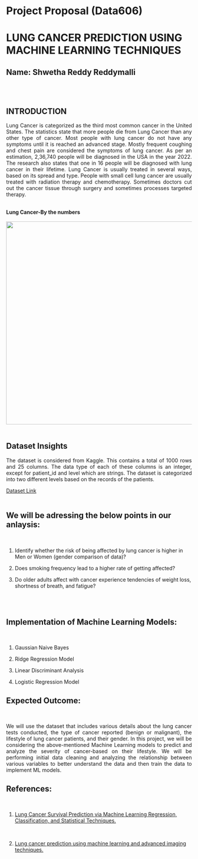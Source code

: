 # Project Proposal (Data606)

# LUNG CANCER PREDICTION USING MACHINE LEARNING TECHNIQUES

## Name: Shwetha Reddy Reddymalli
<br />
<br />

## INTRODUCTION

<p align='justify'>Lung Cancer is categorized as the third most common cancer in the United States. The statistics state that more people die from Lung Cancer than any other type of cancer. Most people with lung cancer do not have any symptoms until it is reached an advanced stage. Mostly frequent coughing and chest pain are considered the symptoms of lung cancer. As per an estimation, 2,36,740 people will be diagnosed in the USA in the year 2022. The research also states that one in 16 people will be diagnosed with lung cancer in their lifetime. Lung Cancer is usually treated in several ways, based on its spread and type. People with small cell lung cancer are usually treated with radiation therapy and chemotherapy. Sometimes doctors cut out the cancer tissue through surgery and sometimes processes targeted therapy.
<br />
<br />

**Lung Cancer-By the numbers** 
<br />
<br />
<img src="https://images.ctfassets.net/yixw23k2v6vo/1OP4r4gfD87wjbCf4KjLOr/a4a306da0ed8380f3bdba2bf6979a578/LUNG_INFO_stats.png?fit=thumb&w=1648&h=928" width="550"/>
<br />
<br />

## Dataset Insights

<p align='justify'>The dataset is considered from Kaggle. This contains a total of 1000 rows and 25 columns. The data type of each of these columns is an integer, except for patient_id and level which are strings. The dataset is categorized into two different levels based on the records of the patients.
<br />

[Dataset Link](https://www.kaggle.com/datasets/rishidamarla/cancer-patients-data?select=cancer+patient+data+sets.xlsx)
<br />
<br />

## We will be adressing the below points in our anlaysis:
<br />

1. Identify whether the risk of being affected by lung cancer is higher in Men or Women (gender comparison of data)?

2. Does smoking frequency lead to a higher rate of getting affected?

3. Do older adults affect with cancer experience tendencies of weight loss, shortness of breath, and fatigue?
<br />
<br />

## Implementation of Machine Learning Models:
<br />

1. Gaussian Naive Bayes

2. Ridge Regression Model

3. Linear Discriminant Analysis

4. Logistic Regression Model

 ## Expected Outcome:
<br />

 <p align='justify'>We will use the dataset that includes various details about the lung cancer tests conducted, the type of cancer reported (benign or malignant), the lifestyle of lung cancer patients, and their gender. In this project, we will be considering the above-mentioned Machine Learning models to predict and analyze the severity of cancer-based on their lifestyle. We will be performing initial data cleaning and analyzing the relationship between various variables to better understand the data and then train the data to implement ML models.
<br />

  ## References:
  <br />

  1. [Lung Cancer Survival Prediction via Machine Learning Regression, Classification, and Statistical Techniques. ](https://www.ncbi.nlm.nih.gov/pmc/articles/PMC6634305/#:~:text=Studies%20have%20evaluated%20lung%20cancer%20patient%20survival%20by,%5D%2C%20and%20ensemble%20clustering-based%20approaches%20%5B%206%20%5D.)
<br />

2. [Lung cancer prediction using machine learning and advanced imaging techniques. ](https://pubmed.ncbi.nlm.nih.gov/30050768/)

